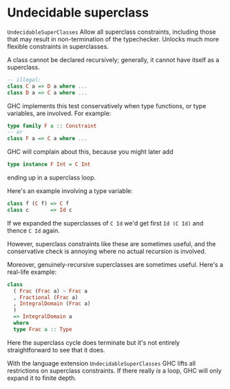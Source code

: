 # Undecidable superclass

`UndecidableSuperClasses` 
Allow all superclass constraints, including those that may result in
non-termination of the typechecker. Unlocks much more flexible constraints in superclasses.

A class cannot be declared recursively; generally, it cannot have itself as a superclass.

```hs
-- illegal:
class C a => D a where ...
class D a => C a where ...
```

GHC implements this test conservatively when type functions, or type variables, are involved. For example:

```hs
type family F a :: Constraint
-- or
class F a => C a where ...
```

GHC will complain about this, because you might later add

```hs
type instance F Int = C Int
```

ending up in a superclass loop.

Here's an example involving a type variable:

```hs
class f (C f) => C f
class c       => Id c
```

If we expanded the superclasses of `C Id` we'd get first `Id (C Id)` and thence `C Id` again.


However, superclass constraints like these are sometimes useful, and the conservative check is annoying where no actual recursion is involved.

Moreover, genuinely-recursive superclasses are sometimes useful. Here's a real-life example:

```hs
class
  ( Frac (Frac a) ~ Frac a
  , Fractional (Frac a)
  , IntegralDomain (Frac a)
  )
  => IntegralDomain a
  where
  type Frac a :: Type
```

Here the superclass cycle does terminate but it's not entirely straightforward to see that it does.

With the language extension `UndecidableSuperClasses` GHC lifts all restrictions on superclass constraints. If there really *is* a loop, GHC will only expand it to finite depth.

